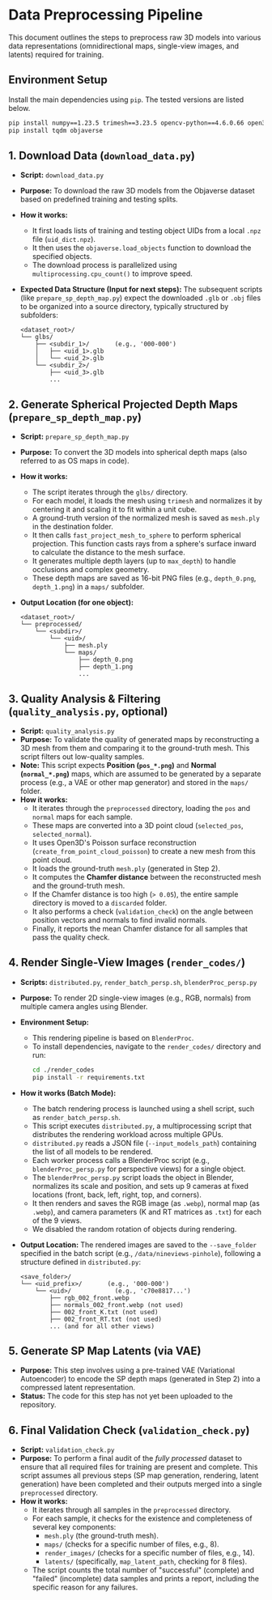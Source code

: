 # Data Preprocessing Pipeline

This document outlines the steps to preprocess raw 3D models into various data representations (omnidirectional maps, single-view images, and latents) required for training.

## Environment Setup

Install the main dependencies using `pip`. The tested versions are listed below.

```bash
pip install numpy==1.23.5 trimesh==3.23.5 opencv-python==4.6.0.66 open3d==0.16.0
pip install tqdm objaverse
```

## 1. Download Data (`download_data.py`)

* **Script:** `download_data.py`
* **Purpose:** To download the raw 3D models from the Objaverse dataset based on predefined training and testing splits.
* **How it works:**
    * It first loads lists of training and testing object UIDs from a local `.npz` file (`uid_dict.npz`).
    * It then uses the `objaverse.load_objects` function to download the specified objects.
    * The download process is parallelized using `multiprocessing.cpu_count()` to improve speed.

* **Expected Data Structure (Input for next steps):**
    The subsequent scripts (like `prepare_sp_depth_map.py`) expect the downloaded `.glb` or `.obj` files to be organized into a source directory, typically structured by subfolders:

    ```
    <dataset_root>/
    └── glbs/
        ├── <subdir_1>/       (e.g., '000-000')
        │   ├── <uid_1>.glb
        │   └── <uid_2>.glb
        └── <subdir_2>/
            ├── <uid_3>.glb
            ...
    ```

## 2. Generate Spherical Projected Depth Maps (`prepare_sp_depth_map.py`)

* **Script:** `prepare_sp_depth_map.py`
* **Purpose:** To convert the 3D models into spherical depth maps (also referred to as OS maps in code).
* **How it works:**
    * The script iterates through the `glbs/` directory.
    * For each model, it loads the mesh using `trimesh` and normalizes it by centering it and scaling it to fit within a unit cube.
    * A ground-truth version of the normalized mesh is saved as `mesh.ply` in the destination folder.
    * It then calls `fast_project_mesh_to_sphere` to perform spherical projection. This function casts rays from a sphere's surface inward to calculate the distance to the mesh surface.
    * It generates multiple depth layers (up to `max_depth`) to handle occlusions and complex geometry.
    * These depth maps are saved as 16-bit PNG files (e.g., `depth_0.png`, `depth_1.png`) in a `maps/` subfolder.

* **Output Location (for one object):**
    ```
    <dataset_root>/
    └── preprocessed/
        └── <subdir>/
            └── <uid>/
                ├── mesh.ply
                └── maps/
                    ├── depth_0.png
                    ├── depth_1.png
                    ...
    ```

## 3. Quality Analysis & Filtering (`quality_analysis.py`, optional)

* **Script:** `quality_analysis.py`
* **Purpose:** To validate the quality of generated maps by reconstructing a 3D mesh from them and comparing it to the ground-truth mesh. This script filters out low-quality samples.
* **Note:** This script expects **Position (`pos_*.png`)** and **Normal (`normal_*.png`)** maps, which are assumed to be generated by a separate process (e.g., a VAE or other map generator) and stored in the `maps/` folder.
* **How it works:**
    * It iterates through the `preprocessed` directory, loading the `pos` and `normal` maps for each sample.
    * These maps are converted into a 3D point cloud (`selected_pos`, `selected_normal`).
    * It uses Open3D's Poisson surface reconstruction (`create_from_point_cloud_poisson`) to create a new mesh from this point cloud.
    * It loads the ground-truth `mesh.ply` (generated in Step 2).
    * It computes the **Chamfer distance** between the reconstructed mesh and the ground-truth mesh.
    * If the Chamfer distance is too high (`> 0.05`), the entire sample directory is moved to a `discarded` folder.
    * It also performs a check (`validation_check`) on the angle between position vectors and normals to find invalid normals.
    * Finally, it reports the mean Chamfer distance for all samples that pass the quality check.

## 4. Render Single-View Images (`render_codes/`)

* **Scripts:** `distributed.py`, `render_batch_persp.sh`, `blenderProc_persp.py`
* **Purpose:** To render 2D single-view images (e.g., RGB, normals) from multiple camera angles using Blender.
* **Environment Setup:**
    * This rendering pipeline is based on `BlenderProc`.
    * To install dependencies, navigate to the `render_codes/` directory and run:
        ```bash
        cd ./render_codes
        pip install -r requirements.txt
        ```

* **How it works (Batch Mode):**
    * The batch rendering process is launched using a shell script, such as `render_batch_persp.sh`.
    * This script executes `distributed.py`, a multiprocessing script that distributes the rendering workload across multiple GPUs.
    * `distributed.py` reads a JSON file (`--input_models_path`) containing the list of all models to be rendered.
    * Each worker process calls a BlenderProc script (e.g., `blenderProc_persp.py` for perspective views) for a single object.
    * The `blenderProc_persp.py` script loads the object in Blender, normalizes its scale and position, and sets up 9 cameras at fixed locations (front, back, left, right, top, and corners).
    * It then renders and saves the RGB image (as `.webp`), normal map (as `.webp`), and camera parameters (K and RT matrices as `.txt`) for each of the 9 views.
    * We disabled the random rotation of objects during rendering.

* **Output Location:**
    The rendered images are saved to the `--save_folder` specified in the batch script (e.g., `/data/nineviews-pinhole`), following a structure defined in `distributed.py`:

    ```
    <save_folder>/
    └── <uid_prefix>/       (e.g., '000-000')
        └── <uid>/            (e.g., 'c70e8817...')
            ├── rgb_002_front.webp
            ├── normals_002_front.webp (not used)
            ├── 002_front_K.txt (not used)
            ├── 002_front_RT.txt (not used)
            ... (and for all other views)
    ```

## 5. Generate SP Map Latents (via VAE)

* **Purpose:** This step involves using a pre-trained VAE (Variational Autoencoder) to encode the SP depth maps (generated in Step 2) into a compressed latent representation.
* **Status:** The code for this step has not yet been uploaded to the repository.

## 6. Final Validation Check (`validation_check.py`)

* **Script:** `validation_check.py`
* **Purpose:** To perform a final audit of the *fully processed* dataset to ensure that all required files for training are present and complete. This script assumes all previous steps (SP map generation, rendering, latent generation) have been completed and their outputs merged into a single `preprocessed` directory.
* **How it works:**
    * It iterates through all samples in the `preprocessed` directory.
    * For each sample, it checks for the existence and completeness of several key components:
        * `mesh.ply` (the ground-truth mesh).
        * `maps/` (checks for a specific number of files, e.g., 8).
        * `render_images/` (checks for a specific number of files, e.g., 14).
        * `latents/` (specifically, `map_latent_path`, checking for 8 files).
    * The script counts the total number of "successful" (complete) and "failed" (incomplete) data samples and prints a report, including the specific reason for any failures.